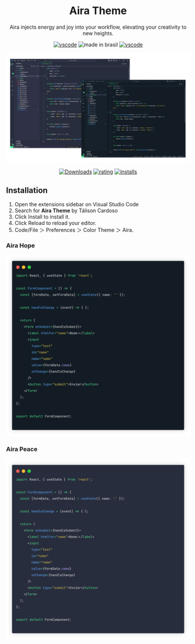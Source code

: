 <div align="center">

# Aira Theme

Aira injects energy and joy into your workflow, elevating your creativity to new heights.

[![vscode](https://img.shields.io/badge/Aira%20Hope-131C24.svg?style=for-the-badge)](#aira-hope) ![made in brasil](https://img.shields.io/badge/made%20in-brazil%20🇧🇷-008751.svg?style=for-the-badge) [![vscode](https://img.shields.io/badge/Aira%20Peace-282D3D.svg?style=for-the-badge)](#aira-peace)

![Aira preview](images/aira-preview.png)

[![Downloads](https://img.shields.io/visual-studio-marketplace/d/talisoncardoso.aira?label=Downloads&colorA=404657&colorB=008751)][marketplace]
[![rating](https://img.shields.io/visual-studio-marketplace/r/talisoncardoso.aira?label=Ratings&colorA=404657&colorB=008751)][marketplace]
[![installs](https://img.shields.io/visual-studio-marketplace/i/talisoncardoso.aira?label=Installs&colorA=404657&colorB=008751)][marketplace]

</div>


## Installation

1. Open the extensions sidebar on Visual Studio Code
2. Search for **Aira Theme** by Tálison Cardoso
3. Click Install to install it.
4. Click Reload to reload your editor.
5. Code/File ＞ Preferences ＞ Color Theme ＞ Aira.


### Aira Hope
![Aira Hope preview](images/aira-hope.png)

### Aira Peace
![Aira Peace preview](images/aira-peace.png)

[marketplace]: https://marketplace.visualstudio.com/items?itemName=TalisonCardoso.aira